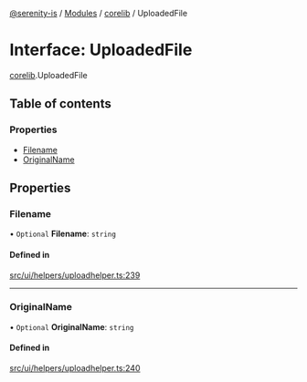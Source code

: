 [@serenity-is](../README.md) / [Modules](../modules.md) / [corelib](../modules/corelib.md) / UploadedFile

# Interface: UploadedFile

[corelib](../modules/corelib.md).UploadedFile

## Table of contents

### Properties

- [Filename](corelib.UploadedFile.md#filename)
- [OriginalName](corelib.UploadedFile.md#originalname)

## Properties

### Filename

• `Optional` **Filename**: `string`

#### Defined in

[src/ui/helpers/uploadhelper.ts:239](https://github.com/serenity-is/serenity/blob/master/packages/corelib/src/ui/helpers/uploadhelper.ts#L239)

___

### OriginalName

• `Optional` **OriginalName**: `string`

#### Defined in

[src/ui/helpers/uploadhelper.ts:240](https://github.com/serenity-is/serenity/blob/master/packages/corelib/src/ui/helpers/uploadhelper.ts#L240)
